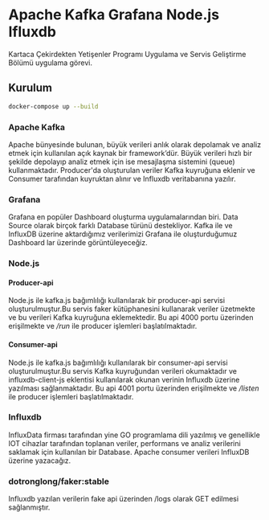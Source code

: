 #  Apache Kafka Grafana Node.js Ifluxdb

Kartaca Çekirdekten Yetişenler Programı Uygulama ve Servis Geliştirme Bölümü uygulama görevi.

## Kurulum

```sh
docker-compose up --build
```
### Apache Kafka

 Apache bünyesinde bulunan, büyük verileri anlık olarak depolamak ve analiz etmek için kullanılan açık kaynak bir framework’dür. Büyük verileri hızlı bir şekilde depolayıp analiz etmek için ise mesajlaşma sistemini (queue) kullanmaktadır.
 Producer'da oluşturulan veriler Kafka kuyruğuna eklenir ve Consumer tarafından kuyruktan alınır ve Influxdb veritabanına yazılır.

### Grafana

 Grafana en popüler Dashboard oluşturma uygulamalarından biri. Data Source olarak birçok farklı Database türünü destekliyor. Kafka ile ve InfluxDB üzerine aktardığımız verilerimizi Grafana ile oluşturduğumuz Dashboard lar üzerinde görüntüleyeceğiz.

### Node.js

#### Producer-api
Node.js ile kafka.js bağımlılığı kullanılarak bir producer-api servisi oluşturulmuştur.Bu servis faker kütüphanesini kullanarak veriler üzetmekte ve bu verileri Kafka kuyruğuna eklemektedir. Bu api 4000 portu üzerinden erişilmekte ve _/run_ ile producer işlemleri başlatılmaktadır.

#### Consumer-api
Node.js ile kafka.js bağımlılığı kullanılarak bir consumer-api servisi oluşturulmuştur.Bu servis Kafka kuyruğundan verileri okumaktadır ve influxdb-client-js eklentisi kullanılarak okunan verinin Influxdb üzerine yazılması sağlanmaktadır. Bu api 4001 portu üzerinden erişilmekte ve _/listen_ ile producer işlemleri başlatılmaktadır.

### Influxdb

 InfluxData firması tarafından yine GO programlama dili yazılmış ve genellikle IOT cihazlar tarafından toplanan veriler, performans ve analiz verilerini saklamak için kullanılan bir Database. Apache consumer verileri  InfluxDB üzerine yazacağız.

### dotronglong/faker:stable

Influxdb yazılan verilerin fake api üzerinden /logs olarak GET edilmesi sağlanmıştır.